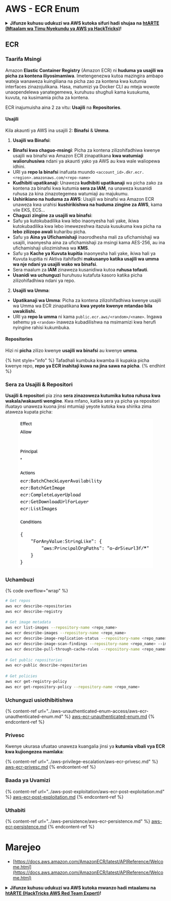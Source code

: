 # AWS - ECR Enum

<details>

<summary><strong>Jifunze kuhusu udukuzi wa AWS kutoka sifuri hadi shujaa na</strong> <a href="https://training.hacktricks.xyz/courses/arte"><strong>htARTE (Mtaalam wa Timu Nyekundu ya AWS ya HackTricks)</strong></a><strong>!</strong></summary>

Njia nyingine za kusaidia HackTricks:

* Ikiwa unataka kuona **kampuni yako ikitangazwa kwenye HackTricks** au **kupakua HackTricks kwa PDF** Angalia [**MIPANGO YA USAJILI**](https://github.com/sponsors/carlospolop)!
* Pata [**bidhaa rasmi za PEASS & HackTricks**](https://peass.creator-spring.com)
* Gundua [**Familia ya PEASS**](https://opensea.io/collection/the-peass-family), mkusanyiko wetu wa [**NFTs**](https://opensea.io/collection/the-peass-family) ya kipekee
* **Jiunge na** 💬 [**Kikundi cha Discord**](https://discord.gg/hRep4RUj7f) au kikundi cha [**telegram**](https://t.me/peass) au **tufuate** kwenye **Twitter** 🐦 [**@hacktricks_live**](https://twitter.com/hacktricks_live)**.**
* **Shiriki mbinu zako za udukuzi kwa kuwasilisha PRs kwa** [**HackTricks**](https://github.com/carlospolop/hacktricks) na [**HackTricks Cloud**](https://github.com/carlospolop/hacktricks-cloud) repos za github.

</details>

## ECR

### Taarifa Msingi

Amazon **Elastic Container Registry** (Amazon ECR) ni **huduma ya usajili wa picha za kontena iliyosimamiwa**. Imetengenezwa kutoa mazingira ambapo wateja wanaweza kuingiliana na picha zao za kontena kwa kutumia interfaces zinazojulikana. Hasa, matumizi ya Docker CLI au mteja wowote unaopendelewa yanategemewa, kuruhusu shughuli kama kusukuma, kuvuta, na kusimamia picha za kontena.

ECR inajumuisha aina 2 za vitu: **Usajili** na **Repositories**.

#### Usajili

Kila akaunti ya AWS ina usajili 2: **Binafsi** & **Umma**.

1. **Usajili wa Binafsi**:

* **Binafsi kwa chaguo-msingi**: Picha za kontena zilizohifadhiwa kwenye usajili wa binafsi wa Amazon ECR zinapatikana **kwa watumiaji walioruhusiwa** ndani ya akaunti yako ya AWS au kwa wale waliopewa idhini.
* URI ya **repo la binafsi** inafuata muundo `<account_id>.dkr.ecr.<region>.amazonaws.com/<repo-name>`
* **Kudhibiti upatikanaji**: Unaweza **kudhibiti upatikanaji** wa picha zako za kontena za binafsi kwa kutumia **sera za IAM**, na unaweza kusanidi ruhusa za kina zinazotegemea watumiaji au majukumu.
* **Ushirikiano na huduma za AWS**: Usajili wa binafsi wa Amazon ECR unaweza kwa urahisi **kushirikishwa na huduma zingine za AWS**, kama vile EKS, ECS...
* **Chaguzi zingine za usajili wa binafsi**:
* Safu ya kutokubadilika kwa lebo inaonyesha hali yake, ikiwa kutokubadilika kwa lebo imewezeshwa itazuia kusukuma kwa picha na **lebo zilizopo awali** kuharibu picha.
* Safu ya **Aina ya Ufichamishaji** inaorodhesha mali za ufichamishaji wa usajili, inaonyesha aina za ufichamishaji za msingi kama AES-256, au ina ufichamishaji uliozimishwa wa **KMS**.
* Safu ya **Kache ya Kuvuta kupitia** inaonyesha hali yake, ikiwa hali ya Kuvuta kupitia ni Aktiva itahifadhi **makusanyo katika usajili wa umma wa nje ndani ya usajili wako wa binafsi**.
* Sera maalum za **IAM** zinaweza kusanidiwa kutoa **ruhusa tofauti**.
* **Usanidi wa uchunguzi** huruhusu kutafuta kasoro katika picha zilizohifadhiwa ndani ya repo.

2. **Usajili wa Umma**:

* **Upatikanaji wa Umma**: Picha za kontena zilizohifadhiwa kwenye usajili wa Umma wa ECR zinapatikana **kwa yeyote kwenye mtandao bila uwakilishi.**
* URI ya **repo la umma** ni kama `public.ecr.aws/<random>/<name>`. Ingawa sehemu ya `<random>` inaweza kubadilishwa na msimamizi kwa herufi nyingine rahisi kukumbuka.

#### **Repositories**

Hizi ni **picha** zilizo kwenye **usajili wa binafsi** au kwenye **umma**.

{% hint style="info" %}
Tafadhali kumbuka kwamba ili kupakia picha kwenye repo, **repo ya ECR inahitaji kuwa na jina sawa na picha**.
{% endhint %}

### Sera za Usajili & Repositori

**Usajili & repositori** pia zina **sera zinazoweza kutumika kutoa ruhusa kwa wakala/wakaunti wengine**. Kwa mfano, katika sera ya picha ya repositori ifuatayo unaweza kuona jinsi mtumiaji yeyote kutoka kwa shirika zima ataweza kupata picha:

<figure><img src="../../../.gitbook/assets/image (87).png" alt=""><figcaption></figcaption></figure>

### Uchambuzi

{% code overflow="wrap" %}
```bash
# Get repos
aws ecr describe-repositories
aws ecr describe-registry

# Get image metadata
aws ecr list-images --repository-name <repo_name>
aws ecr describe-images --repository-name <repo_name>
aws ecr describe-image-replication-status --repository-name <repo_name> --image-id <image_id>
aws ecr describe-image-scan-findings --repository-name <repo_name> --image-id <image_id>
aws ecr describe-pull-through-cache-rules --repository-name <repo_name> --image-id <image_id>

# Get public repositories
aws ecr-public describe-repositories

# Get policies
aws ecr get-registry-policy
aws ecr get-repository-policy --repository-name <repo_name>
```
### Uchunguzi usiothibitishwa

{% content-ref url="../aws-unauthenticated-enum-access/aws-ecr-unauthenticated-enum.md" %}
[aws-ecr-unauthenticated-enum.md](../aws-unauthenticated-enum-access/aws-ecr-unauthenticated-enum.md)
{% endcontent-ref %}

### Privesc

Kwenye ukurasa ufuatao unaweza kuangalia jinsi ya **kutumia vibali vya ECR kwa kujiongezea mamlaka**:

{% content-ref url="../aws-privilege-escalation/aws-ecr-privesc.md" %}
[aws-ecr-privesc.md](../aws-privilege-escalation/aws-ecr-privesc.md)
{% endcontent-ref %}

### Baada ya Uvamizi

{% content-ref url="../aws-post-exploitation/aws-ecr-post-exploitation.md" %}
[aws-ecr-post-exploitation.md](../aws-post-exploitation/aws-ecr-post-exploitation.md)
{% endcontent-ref %}

### Uthabiti

{% content-ref url="../aws-persistence/aws-ecr-persistence.md" %}
[aws-ecr-persistence.md](../aws-persistence/aws-ecr-persistence.md)
{% endcontent-ref %}

# Marejeo
* [https://docs.aws.amazon.com/AmazonECR/latest/APIReference/Welcome.html](https://docs.aws.amazon.com/AmazonECR/latest/APIReference/Welcome.html)

<details>

<summary><strong>Jifunze kuhusu udukuzi wa AWS kutoka mwanzo hadi mtaalamu na</strong> <a href="https://training.hacktricks.xyz/courses/arte"><strong>htARTE (HackTricks AWS Red Team Expert)</strong></a><strong>!</strong></summary>

Njia nyingine za kusaidia HackTricks:

* Ikiwa unataka kuona **kampuni yako ikitangazwa kwenye HackTricks** au **kupakua HackTricks kwa PDF** Angalia [**MIPANGO YA KUJIUNGA**](https://github.com/sponsors/carlospolop)!
* Pata [**bidhaa rasmi za PEASS & HackTricks**](https://peass.creator-spring.com)
* Gundua [**Familia ya PEASS**](https://opensea.io/collection/the-peass-family), mkusanyiko wetu wa [**NFTs**](https://opensea.io/collection/the-peass-family) ya kipekee
* **Jiunge na** 💬 [**Kikundi cha Discord**](https://discord.gg/hRep4RUj7f) au kikundi cha [**telegram**](https://t.me/peass) au **tufuate** kwenye **Twitter** 🐦 [**@hacktricks_live**](https://twitter.com/hacktricks_live)**.**
* **Shiriki mbinu zako za udukuzi kwa kuwasilisha PRs kwa** [**HackTricks**](https://github.com/carlospolop/hacktricks) na [**HackTricks Cloud**](https://github.com/carlospolop/hacktricks-cloud) repos za github.

</details>
